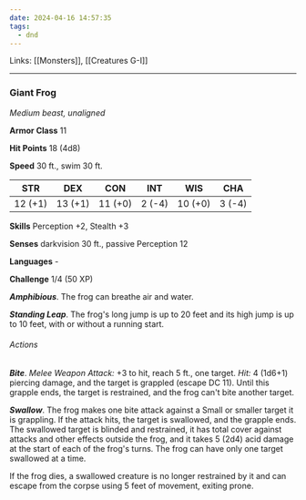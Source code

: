 ```yaml
---
date: 2024-04-16 14:57:35
tags:
  - dnd
---
```

Links: [[Monsters]], [[Creatures G-I]]

---

### Giant Frog

*Medium beast, unaligned*

**Armor Class** 11

**Hit Points** 18 (4d8)

**Speed** 30 ft., swim 30 ft.

| STR     | DEX     | CON     | INT    | WIS     | CHA    |
|---------|---------|---------|--------|---------|--------|
| 12 (+1) | 13 (+1) | 11 (+0) | 2 (-4) | 10 (+0) | 3 (-4) |

**Skills** Perception +2, Stealth +3

**Senses** darkvision 30 ft., passive Perception 12

**Languages** -

**Challenge** 1/4 (50 XP)

***Amphibious***. The frog can breathe air and water.

***Standing Leap***. The frog's long jump is up to 20 feet and its high jump is up to 10 feet, with or without a running start.

###### Actions

***Bite***. *Melee Weapon Attack:* +3 to hit, reach 5 ft., one target. *Hit:* 4 (1d6+1) piercing damage, and the target is grappled (escape DC 11). Until this grapple ends, the target is restrained, and the frog can't bite another target.

***Swallow***. The frog makes one bite attack against a Small or smaller target it is grappling. If the attack hits, the target is swallowed, and the grapple ends. The swallowed target is blinded and restrained, it has total cover against attacks and other effects outside the frog, and it takes 5 (2d4) acid damage at the start of each of the frog's turns. The frog can have only one target swallowed at a time.

If the frog dies, a swallowed creature is no longer restrained by it and can escape from the corpse using 5 feet of movement, exiting prone.